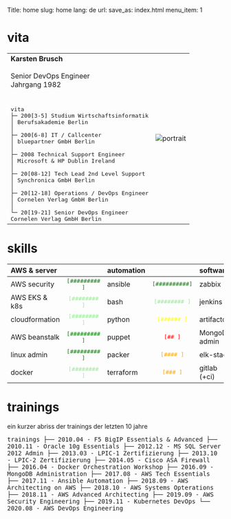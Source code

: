 Title: home
slug: home
lang: de
url: 
save_as: index.html
menu_item: 1

# vita
|          |                    |
| :-------------------------|:-------------------------:|
| **Karsten Brusch**<br><br>Senior DevOps Engineer<br>Jahrgang 1982<br><br><br><samp>vita<br>├─ 200[3-5]   Studium Wirtschaftsinformatik<br>│             Berufsakademie Berlin<br>│<br>├─ 200[6-8]   IT / Callcenter<br>│             bluepartner GmbH Berlin<br>│<br>├─ 2008       Technical Support Engineer<br>│             Microsoft & HP Dublin Ireland<br>│<br>├─ 20[08-12]  Tech Lead 2nd Level Support<br>│             Synchronica GmbH Berlin<br>│<br>├─ 20[12-18]  Operations / DevOps Engineer<br>│             Cornelen Verlag GmbH Berlin<br>│<br>└─ 20[19-21]  Senior DevOps Engineer<br>              Cornelen Verlag GmbH Berlin</samp>| ![portrait]({static}/images/portrait-klein.jpg) |

# skills

| AWS & server  |               | automation    |               | software     |               | 
| :------------ |:-------------:| :------------ |:-------------:|:------------ |:-------------:|
| AWS security  |<span style="color:green">     <samp>[######### ]</samp></span>| ansible       |<span style="color:green">     <samp>[##########]</samp></span>| zabbix       |<span style="color:green">     <samp>[######### ]</samp></span>|
| AWS EKS & k8s |<span style="color:lightgreen"><samp>[########  ]</samp></span>| bash          |<span style="color:lightgreen"><samp>[########  ]</samp></span>| jenkins      |<span style="color:lightgreen"><samp>[########  ]</samp></span>|
| cloudformation|<span style="color:lightgreen"><samp>[########  ]</samp></span>| python        |<span style="color:yellow">    <samp>[######    ]</samp></span>| artifactory  |<span style="color:orange">    <samp>[####      ]</samp></span>|
| AWS beanstalk |<span style="color:green">     <samp>[######### ]</samp></span>| puppet        |<span style="color:red">       <samp>[##        ]</samp></span>| MongoDB admin|<span style="color:yellow">    <samp>[######    ]</samp></span>|
| linux admin   |<span style="color:green">     <samp>[######### ]</samp></span>| packer        |<span style="color:orange">    <samp>[####      ]</samp></span>| elk-stack    |<span style="color:red">       <samp>[##        ]</samp></span>|
| docker        |<span style="color:lightgreen"><samp>[########  ]</samp></span>| terraform     |<span style="color:orange">    <samp>[###       ]</samp></span>| gitlab (+ci) |<span style="color:lightgreen"><samp>[########  ]</samp></span>|

# trainings

ein kurzer abriss der trainings der letzten 10 jahre

<samp>
trainings
├── 2010.04 - F5 BigIP Essentials & Advanced
├── 2010.11 - Oracle 10g Essentials
├── 2012.12 - MS SQL Server 2012 Admin
├── 2013.03 - LPIC-1 Zertifizierung
├── 2013.10 - LPIC-2 Zertifizierung
├── 2014.05 - Cisco ASA Firewall
├── 2016.04 - Docker Orchestration Workshop
├── 2016.09 - MongoDB Administration
├── 2017.08 - AWS Tech Essentials
├── 2017.11 - Ansible Automation
├── 2018.09 - AWS Architecting on AWS
├── 2018.10 - AWS Systems Opterations
├── 2018.11 - AWS Advanced Architecting
├── 2019.09 - AWS Security Engineering
├── 2019.11 - Kubernetes DevOps
└── 2020.08 - AWS DevOps Engineering
</samp>

<!---
<span style="color:green">     <samp>[##########]</samp></span>
<span style="color:green">     <samp>[######### ]</samp></span>
<span style="color:lightgreen"><samp>[########  ]</samp></span>
<span style="color:lightgreen"><samp>[#######   ]</samp></span>
<span style="color:yellow">    <samp>[######    ]</samp></span>
<span style="color:yellow">    <samp>[#####     ]</samp></span>
<span style="color:orange">    <samp>[####      ]</samp></span>
<span style="color:orange">    <samp>[###       ]</samp></span>
<span style="color:red">       <samp>[##        ]</samp></span>
<span style="color:red">       <samp>[#         ]</samp></span>
-->